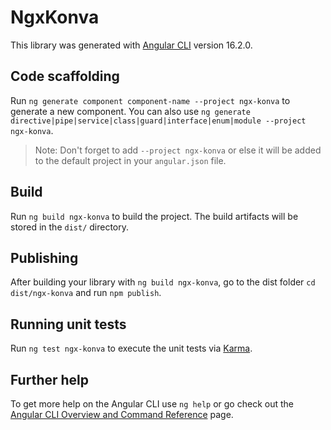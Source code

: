 # NgxKonva

This library was generated with [Angular CLI](https://github.com/angular/angular-cli) version 16.2.0.

## Code scaffolding

Run `ng generate component component-name --project ngx-konva` to generate a new component. You can also use `ng generate directive|pipe|service|class|guard|interface|enum|module --project ngx-konva`.
> Note: Don't forget to add `--project ngx-konva` or else it will be added to the default project in your `angular.json` file. 

## Build

Run `ng build ngx-konva` to build the project. The build artifacts will be stored in the `dist/` directory.

## Publishing

After building your library with `ng build ngx-konva`, go to the dist folder `cd dist/ngx-konva` and run `npm publish`.

## Running unit tests

Run `ng test ngx-konva` to execute the unit tests via [Karma](https://karma-runner.github.io).

## Further help

To get more help on the Angular CLI use `ng help` or go check out the [Angular CLI Overview and Command Reference](https://angular.io/cli) page.
